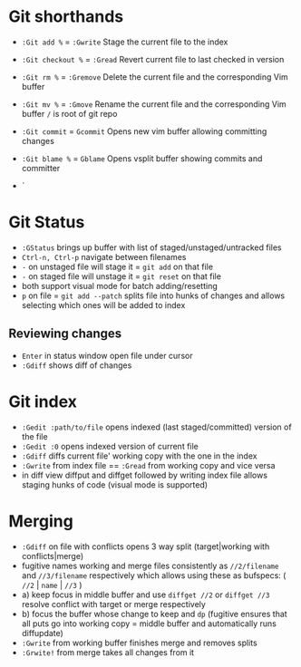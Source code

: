 # Git shorthands

- `:Git add %`      =  `:Gwrite`	Stage the current file to the index
- `:Git checkout %` =  `:Gread`	  Revert current file to last checked in version
- `:Git rm %`       =  `:Gremove`	Delete the current file and the corresponding Vim buffer
- `:Git mv %`       =  `:Gmove`	  Rename the current file and the corresponding Vim buffer `/` is root of git repo

- `:Git commit`     =  `Gcommit` Opens new vim buffer allowing committing changes
- `:Git blame %`    =  `Gblame` Opens vsplit buffer showing commits and committer
- `

# Git Status

- `:GStatus` brings up buffer with list of staged/unstaged/untracked files
- `Ctrl-n, Ctrl-p` navigate between filenames
- `-` on unstaged file will stage it = `git add` on that file 
- `-` on staged file will unstage it = `git reset` on that file
- both support visual mode for batch adding/resetting
- `p` on file = `git add --patch` splits file into hunks of changes and allows selecting which ones will be added to
  index

## Reviewing changes

- `Enter` in status window open file under cursor
- `:Gdiff` shows diff of changes

# Git index

- `:Gedit :path/to/file` opens indexed (last staged/committed) version of the file
- `:Gedit :0` opens indexed version of current file
- `:Gdiff` diffs current file' working copy with the one in the index
- `:Gwrite` from index file == `:Gread` from working copy and vice versa
- in diff view diffput and diffget followed by writing index file allows staging hunks of code (visual mode is
  supported)

# Merging

- `:Gdiff` on file with conflicts opens 3 way split (target|working with conflicts|merge)
- fugitive names working and merge files consistently as `//2/filename` and `//3/filename` respectively which allows
  using these as bufspecs: ( `//2` | `name` | `//3` )
- a) keep focus in middle buffer and use `diffget //2` or `diffget //3` resolve conflict with target or merge respectively
- b) focus the buffer whose change to keep and `dp` (fugitive ensures that all puts go into working copy = middle
  buffer and automatically runs diffupdate)
- `:Gwrite` from working buffer finishes merge and removes splits
- `:Grwite!` from merge takes all changes from it
